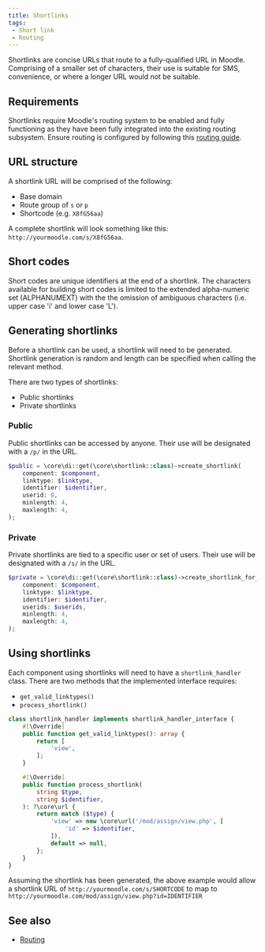 ```yaml
---
title: Shortlinks
tags:
 - Short link
 - Routing
---
```


<!-- cspell:ignore shortlink -->
<!-- cspell:ignore shortlinks -->
<!-- cspell:ignore ALPHANUMEXT -->

Shortlinks are concise URLs that route to a fully-qualified URL in Moodle. Comprising of a smaller set of characters, their use is suitable for SMS, convenience, or where a longer URL would not be suitable.

## Requirements

Shortlinks require Moodle's routing system to be enabled and fully functioning as they have been fully integrated into the existing routing subsystem. Ensure routing is configured by following this [routing guide](https://docs.moodle.org/500/en/Configuring_the_Router).

## URL structure

A shortlink URL will be comprised of the following:

- Base domain
- Route group of `s` or `p`
- Shortcode (e.g. `X8fG56aa`)

A complete shortlink will look something like this: `http://yourmoodle.com/s/X8fG56aa`.

## Short codes

Short codes are unique identifiers at the end of a shortlink. The characters available for building short codes is limited to the extended alpha-numeric set (ALPHANUMEXT) with the the omission of ambiguous characters (i.e. upper case 'i' and lower case 'L').

## Generating shortlinks

Before a shortlink can be used, a shortlink will need to be generated. Shortlink generation is random and length can be specified when calling the relevant method.

There are two types of shortlinks:

- Public shortlinks
- Private shortlinks

### Public

Public shortlinks can be accessed by anyone. Their use will be designated with a `/p/` in the URL.

```php
$public = \core\di::get(\core\shortlink::class)->create_shortlink(
    component: $component,
    linktype: $linktype,
    identifier: $identifier,
    userid: 0,
    minlength: 4,
    maxlength: 4,
);
```

### Private

Private shortlinks are tied to a specific user or set of users. Their use will be designated with a `/s/` in the URL.

```php
$private = \core\di::get(\core\shortlink::class)->create_shortlink_for_users(
    component: $component,
    linktype: $linktype,
    identifier: $identifier,
    userids: $userids,
    minlength: 4,
    maxlength: 4,
);
```

## Using shortlinks

Each component using shortlinks will need to have a `shortlink_handler` class. There are two methods that the implemented interface requires:

- `get_valid_linktypes()`
- `process_shortlink()`

```php
class shortlink_handler implements shortlink_handler_interface {
    #[\Override]
    public function get_valid_linktypes(): array {
        return [
            'view',
        ];
    }

    #[\Override]
    public function process_shortlink(
        string $type,
        string $identifier,
    ): ?\core\url {
        return match ($type) {
            'view' => new \core\url('/mod/assign/view.php', [
                'id' => $identifier,
            ]),
            default => null,
        };
    }
}
```

Assuming the shortlink has been generated, the above example would allow a shortlink URL of `http://yourmoodle.com/s/SHORTCODE` to map to `http://yourmoodle.com/mod/assign/view.php?id=IDENTIFIER`

## See also

- [Routing](../routing/index.md)
